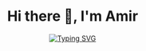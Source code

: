 <div align="center">

# Hi there 👋, I'm Amir

<a href="https://git.io/typing-svg">
  <img src="https://readme-typing-svg.demolab.com?font=Fira+Code&size=30&pause=1000&color=F78300&center=true&vCenter=true&width=900&lines=DON%27T+BUY+ME+COFFEE+%F0%9F%9A%AB%E2%98%95.+My+Cyber-Vending+Machine+gives+me+what+I+need+%F0%9F%A4%96" alt="Typing SVG" />
</a>

</div>

